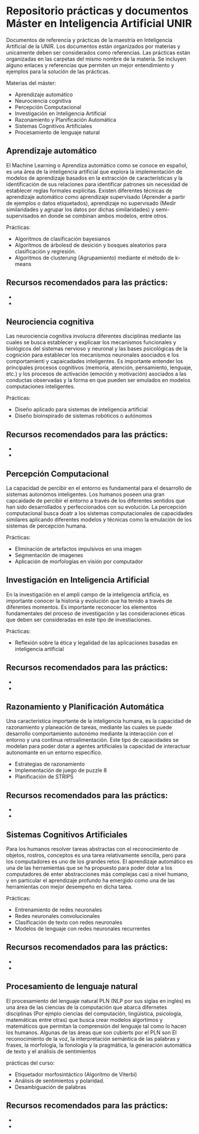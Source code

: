 # Repositorio prácticas y documentos Máster en Inteligencia Artificial UNIR

Documentos de referencia y prácticas de la maestría en Inteligencia Artificial de la UNIR. Los documentos están organizados por materias y unicamente deben ser considerados como referencias. Las prácticas están organizadas en las carpetas del mismo nombre de la matería. Se incluyen alguno enlaces y referencias que permiten un mejor entendimiento y ejemplos para la solución de las prácticas.

Materias del máster:

- Aprendizaje automático
- Neurociencia cognitiva
- Percepción Computacional
- Investigación en Inteligencia Artificial
- Razonamiento y Planificación Automática
- Sistemas Cognitivos Artificiales
- Procesamiento de lenguaje natural

## Aprendizaje automático

El Machine Learning o Aprendiza automático como se conoce en español, es una área de la inteligencia artificial que explora la implementación de modelos de aprendizaje basados en la extracción de características y la identificación de sus relaciones para identificar patrones sin necesidad de establecer reglas formales explícitas. Existen diferentes técnicas de aprendizaje automático como aprendizaje supervisado (Aprender a partir de ejemplos o datos etiquetados), aprendizaje no supervisado (Medir similaridades y agrupar los datos por dichas similaridades) y semi-supervisados en donde se combinan ambos modelos, entre otros.

Prácticas:

- Algoritmos de clasificación bayesianos
- Algoritmos de árbolesd de desición y bosques aleatorios para clasificación y regresión.
- Algoritmos de clusterung (Agrupamiento) mediante el método de k-means

Recursos recomendados para las práctics:
 - 
 -
 -

## Neurociencia cognitiva

Las neurociencia cognitiva involucra diferentes disciplinas mediante las cuales se busca establecer y explicaar los mecanismos funcionales y biológicos del sistemas nervioso y neuronal y las bases psicológicas de la cognición para establecer los mecanismos neuronales asociados e los comportamienti y capaicadades inteligentes. Es importante entender los principales procesos cognitivos (memoria, atención, pensamiento, lenguaje, etc.) y los procesos de activación (emoción y motivación) asociados a las conductas observadas y la forma en que pueden ser emulados en modelos computaciones inteligentes.

Prácticas:

- Diseño aplicado para sistemas de inteligencia artificial
- Diseño bioinspirado de sistemas robóticos o autónomos

Recursos recomendados para las práctics:
 - 
 -
 -

## Percepción Computacional

La capacidad de percibir en el entorno es fundamental para el desarrollo de sistemas autonómos inteligentes. Los humanos poseen una gran capcaidade de percibir el entorno a través de los diferentes sentidos que han sido desarrollados y perfeccionados con su evolución. La percepción computacional busca doatr a los sistemas computacionales de capacidades similares aplicando diferentes modelos y técnicas como la emulación de los sistemas de percepción humana.

Prácticas:

- Eliminación de artefactos impulsivos en una imagen
- Segmentación de imagenes
- Aplicación de morfologías en visión por computador
 
## Investigación en Inteligencia Artificial

En la investigación en el ampli campo de la inteligencia artificia, es importante conocer la historia y evolución que ha tenido a través de diferentes momentos. Es importante reconocer los elementos fundamentales del proceso de investigación y las consideraciones éticas que deben ser consideradas en este tipo de investiaciones. 

Prácticas:

- Reflexión sobre la ética y legalidad de las aplicaciones basadas en inteligencia artificial

Recursos recomendados para las práctics:
 - 
 -
 -

## Razonamiento y Planificación Automática

Una característica importante de la inteligencia humana, es la capacidad de razonamiento y planeación de tareas, mediante las cuales se puede desarrollo comportamiento autonómo mediante la interacción con el entorno y una continua retroalimentación. Este tipo de capacidades se modelan para poder dotar a agentes artificiales la capacidad de interactuar autonomante en un entorno específico. 

- Estrategias de razonamiento
- Implementación de juego de puzzle 8
- Planificación de STRIPS

Recursos recomendados para las práctics:
 - 
 -
 -


## Sistemas Cognitivos Artificiales

Para los humanos resolver tareas abstractas con el reconocimiento de objetos, rostros, conceptos es una tarea relativamente sencilla, pero para los computadores es uno de los grandes retos. El aprendizaje automático es una de las herramientas que se ha propuesto para poder dotar a los computadores de enter abstracciones más complejas casi a nivel humano, y en particular el aprendizaje profundo  ha emergido como una de las herramientas con mejor desempeño en dicha tarea.

Prácticas:

 - Entrenamiento de redes neuronales
 - Redes neuronales convolucionales
 - Clasificación de texto con redes neuronales
 - Modelos de lenguaje con redes neuronales recurrentes

Recursos recomendados para las práctics:
 - 
 -
 -


## Procesamiento de lenguaje natural

El procesamiento del lenguaje natural PLN (NLP por sus siglas en inglés) es una área de las ciencias de la computación que abarca difernetes disciplinas (Por ejmplo ciencias del computación, lingüística, psicología, matemáticas entre otras) que busca crear modelos algortimos y matemáticos que permitan la comprensión del lenguaje tal como lo hacen los humanos. Algunas de las áreas que son cubierts por el PLN son El reconocimiento de la voz, la interpretación semántica de las palabras y frases, la morfología, la fonología y la pragmática, la generación automática de texto y el análisis de sentimientos

prácticas del curso:

- Etiquetador morfosintáctico (Algoritmo de Viterbi)
- Análisis de sentimientos y polaridad.
- Desambiguación de palabras

Recursos recomendados para las práctics:
 - 
 -
 -

